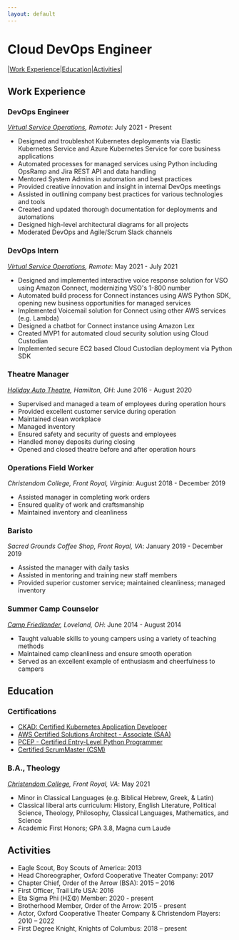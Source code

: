 ```yaml
---
layout: default
---
```


# Cloud DevOps Engineer

|[Work Experience](#work-experience)|[Education](#education)|[Activities](#activities)|

## Work Experience

### DevOps Engineer

*[Virtual Service Operations](https://www.vso-inc.com), Remote*:
July 2021 - Present

- Designed and troubleshot Kubernetes deployments via Elastic Kubernetes Service
  and Azure Kubernetes Service for core business applications
- Automated processes for managed services using Python including
  OpsRamp and Jira REST API and data handling
- Mentored System Admins in automation and best practices
- Provided creative innovation and insight in internal DevOps meetings
- Assisted in outlining company best practices for various technologies and tools
- Created and updated thorough documentation for deployments and automations
- Designed high-level architectural diagrams for all projects
- Moderated DevOps and Agile/Scrum Slack channels

### DevOps Intern

*[Virtual Service Operations](https://www.vso-inc.com), Remote*:
May 2021 - July 2021

- Designed and implemented interactive voice response solution for VSO using
  Amazon Connect, modernizing VSO's 1-800 number
- Automated build process for Connect instances using AWS Python SDK,
  opening new business opportunities for managed services
- Implemented Voicemail solution for Connect using other AWS services (e.g. Lambda)
- Designed a chatbot for Connect instance using Amazon Lex
- Created MVP1 for automated cloud security solution using Cloud Custodian
- Implemented secure EC2 based Cloud Custodian deployment via Python SDK

### Theatre Manager

*[Holiday Auto Theatre](https://holidayautotheatre.com), Hamilton, OH*:
June 2016 - August 2020

- Supervised and managed a team of employees during operation hours
- Provided excellent customer service during operation
- Maintained clean workplace
- Managed inventory
- Ensured safety and security of guests and employees
- Handled money deposits during closing
- Opened and closed theatre before and after operation hours

### Operations Field Worker

*Christendom College, Front Royal, Virginia*: August 2018 - December 2019

- Assisted manager in completing work orders
- Ensured quality of work and craftsmanship
- Maintained inventory and cleanliness

### Baristo

*Sacred Grounds Coffee Shop, Front Royal, VA*: January 2019 - December 2019

- Assisted the manager with daily tasks
- Assisted in mentoring and training new staff members
- Provided superior customer service; maintained cleanliness; managed inventory

### Summer Camp Counselor

*[Camp Friedlander](https://danbeard.org/attend-camp-friedlander-summer-camp/),*
*Loveland, OH*: June 2014 - August 2014

- Taught valuable skills to young campers using a variety of teaching methods
- Maintained camp cleanliness and ensure smooth operation
- Served as an excellent example of enthusiasm and cheerfulness to campers

## Education

### Certifications

- [CKAD: Certified Kubernetes Application Developer](https://www.credly.com/badges/d0e21379-2383-4509-831f-31fd925680f9/public_url)
- [AWS Certified Solutions Architect - Associate (SAA)](https://www.credly.com/badges/715d7892-aa46-44e7-b70f-d07053abef1e/public_url)
- [PCEP - Certified Entry-Level Python Programmer](https://www.credly.com/badges/13c66d3e-7c6f-44e2-8b4c-e8c01e97e2ca/public_url)
- [Certified ScrumMaster (CSM)](https://bcert.me/sadwfbkok)

### B.A., Theology

*[Christendom College](https://www.christendom.edu), Front Royal, VA*: May 2021

- Minor in Classical Languages (e.g. Biblical Hebrew, Greek, & Latin)
- Classical liberal arts curriculum: History, English Literature, Political
  Science, Theology, Philosophy, Classical Languages, Mathematics, and Science
- Academic First Honors; GPA 3.8, Magna cum Laude

## Activities

- Eagle Scout, Boy Scouts of America: 2013
- Head Choreographer, Oxford Cooperative Theater Company: 2017
- Chapter Chief, Order of the Arrow (BSA): 2015 – 2016
- First Officer, Trail Life USA: 2016
- Eta Sigma Phi (ΗΣΦ) Member: 2020 - present
- Brotherhood Member, Order of the Arrow: 2015 - present
- Actor, Oxford Cooperative Theater Company & Christendom Players:
  2010 – 2022
- First Degree Knight, Knights of Columbus: 2018 – present
